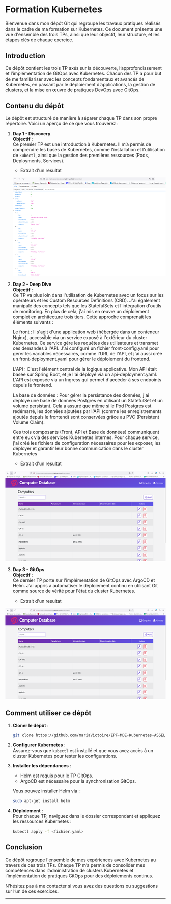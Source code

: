 # Formation Kubernetes

Bienvenue dans mon dépôt Git qui regroupe les travaux pratiques réalisés dans le cadre de ma formation sur Kubernetes. Ce document présente une vue d'ensemble des trois TPs, ainsi que leur objectif, leur structure, et les étapes clés de chaque exercice.

## Introduction

Ce dépôt contient les trois TP axés sur la découverte, l’approfondissement et l’implémentation de GitOps avec Kubernetes. Chacun des TP a pour but de me familiariser avec les concepts fondamentaux et avancés de Kubernetes, en passant par le déploiement d’applications, la gestion de clusters, et la mise en œuvre de pratiques DevOps avec GitOps.

## Contenu du dépôt
Le dépôt est structuré de manière à séparer chaque TP dans son propre répertoire. Voici un aperçu de ce que vous trouverez :

1. **Day 1 - Discovery**  
   **Objectif :**  
   Ce premier TP est une introduction à Kubernetes. Il m’a permis de comprendre les bases de Kubernetes, comme l'installation et l'utilisation de `kubectl`, ainsi que la gestion des premières ressources (Pods, Deployments, Services).  

   * Extrait d'un resultat

    ![alt text](TP-kube-02/screenshots/image.png)


2. **Day 2 - Deep Dive**  
   **Objectif :**  
   Ce TP va plus loin dans l'utilisation de Kubernetes avec un focus sur les opérateurs et les Custom Resources Definitions (CRD). J'ai également manipulé des concepts tels que les StatefulSets et l’intégration d'outils de monitoring. En plus de cela, j'ai mis en œuvre un déploiement complet en architecture trois tiers. Cette approche comprenait les éléments suivants :

    Le front :
    Il s'agit d'une application web (hébergée dans un conteneur Nginx), accessible via un service exposé à l'extérieur du cluster Kubernetes. Ce service gère les requêtes des utilisateurs et transmet ces demandes à l'API. J'ai configuré un fichier front-config.yaml pour gérer les variables nécessaires, comme l'URL de l'API, et j'ai aussi créé un front-deployment.yaml pour gérer le déploiement du frontend.

    L'API :
    C'est l'élément central de la logique applicative. Mon API était basée sur Spring Boot, et je l'ai déployé via un api-deployment.yaml. L'API est exposée via un Ingress qui permet d'accéder à ses endpoints depuis le frontend.

    La base de données :
    Pour gérer la persistance des données, j'ai déployé une base de données Postgres en utilisant un StatefulSet et un volume persistant. Cela a assuré que même si le Pod Postgres est redémarré, les données ajoutées par l'API (comme les enregistrements ajoutés depuis le frontend) sont conservées grâce au PVC (Persistent Volume Claim).

    Ces trois composants (Front, API et Base de données) communiquent entre eux via des services Kubernetes internes. Pour chaque service, j'ai créé les fichiers de configuration nécessaires pour les exposer, les déployer et garantir leur bonne communication dans le cluster Kubernetes​

   * Extrait d'un resultat

![alt text](illustrations/image.png)


3. **Day 3 - GitOps**  
   **Objectif :**  
   Ce dernier TP porte sur l'implémentation de GitOps avec ArgoCD et Helm. J’ai appris à automatiser le déploiement continu en utilisant Git comme source de vérité pour l'état du cluster Kubernetes.  

   * Extrait d'un resultat

 ![alt text](illustrations/image.png)


## Comment utiliser ce dépôt

1. **Cloner le dépôt** :
   ```bash
   git clone https://github.com/mariaVictoire/EPF-MDE-Kubernetes-ASSELE-Maria.git

   ```
2. **Configurer Kubernetes** :  
   Assurez-vous que `kubectl` est installé et que vous avez accès à un cluster Kubernetes pour tester les configurations.
   
3. **Installer les dépendances** :  
   - Helm est requis pour le TP GitOps.
   - ArgoCD est nécessaire pour la synchronisation GitOps.
   
   Vous pouvez installer Helm via :
   ```bash
   sudo apt-get install helm
   ```

4. **Déploiement** :  
   Pour chaque TP, naviguez dans le dossier correspondant et appliquez les ressources Kubernetes :
   ```bash
   kubectl apply -f <fichier.yaml>
   ```

## Conclusion

Ce dépôt regroupe l'ensemble de mes expériences avec Kubernetes au travers de ces trois TPs. Chaque TP m’a permis de consolider mes compétences dans l’administration de clusters Kubernetes et l’implémentation de pratiques GitOps pour des déploiements continus.

N’hésitez pas à me contacter si vous avez des questions ou suggestions sur l’un de ces exercices.

---
